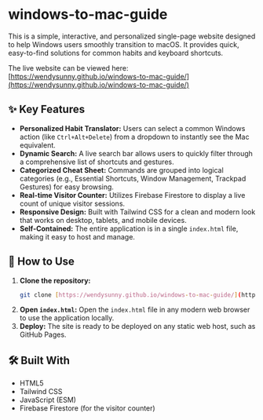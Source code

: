 # windows-to-mac-guide

This is a simple, interactive, and personalized single-page website designed to help Windows users smoothly transition to macOS. It provides quick, easy-to-find solutions for common habits and keyboard shortcuts.

The live website can be viewed here: [https://wendysunny.github.io/windows-to-mac-guide/](https://wendysunny.github.io/windows-to-mac-guide/)

## ✨ Key Features

* **Personalized Habit Translator:** Users can select a common Windows action (like `Ctrl+Alt+Delete`) from a dropdown to instantly see the Mac equivalent.
* **Dynamic Search:** A live search bar allows users to quickly filter through a comprehensive list of shortcuts and gestures.
* **Categorized Cheat Sheet:** Commands are grouped into logical categories (e.g., Essential Shortcuts, Window Management, Trackpad Gestures) for easy browsing.
* **Real-time Visitor Counter:** Utilizes Firebase Firestore to display a live count of unique visitor sessions.
* **Responsive Design:** Built with Tailwind CSS for a clean and modern look that works on desktop, tablets, and mobile devices.
* **Self-Contained:** The entire application is in a single `index.html` file, making it easy to host and manage.

## 🚀 How to Use

1.  **Clone the repository:**
    ```bash
    git clone [https://wendysunny.github.io/windows-to-mac-guide/](https://wendysunny.github.io/windows-to-mac-guide/)
    ```
2.  **Open `index.html`:** Open the `index.html` file in any modern web browser to use the application locally.
3.  **Deploy:** The site is ready to be deployed on any static web host, such as GitHub Pages.

## 🛠️ Built With

* HTML5
* Tailwind CSS
* JavaScript (ESM)
* Firebase Firestore (for the visitor counter)
